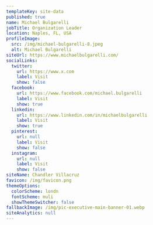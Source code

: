 ```yaml
---
templateKey: site-data
published: true
name: Michael Bulgarelli
jobTitle: Organization Leader
location: Naples, FL, USA
profileImage:
  src: /img/michael-bulgarelli-8.jpeg
  alt: Michael Bulgarelli
siteUrl: https://www.michaelbulgarelli.com/
socialLinks:
  twitter:
    url: https://www.x.com
    label: Visit
    show: false
  facebook:
    url: https://www.facebook.com/michael.bulgarelli
    label: Visit
    show: true
  linkedin:
    url: https://www.linkedin.com/in/michaelbulgarelli
    label: Visit
    show: true
  pinterest:
    url: null
    label: Visit
    show: false
  instagram:
    url: null
    label: Visit
    show: false
siteName: Chandler Villacruz
favicon: /img/favicon.png
themeOptions:
  colorScheme: londn
  fontScheme: muli
  showThemeSwitcher: false
fallbackImage: /img/pic-executive-main-banner-01.webp
siteAnalytics: null
---
```

